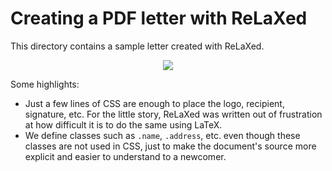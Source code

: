 # Creating a PDF letter with ReLaXed

This directory contains a sample letter created with ReLaXed.

<p align=center><img src="https://github.com/RelaxedJS/ReLaXed-examples/raw/master/examples/letter/letter_screenshot.png"/></p>



Some highlights:

- Just a few lines of CSS are enough to place the logo, recipient, signature, etc. For the little story, ReLaXed was written out of frustration at how difficult it is to do the same using LaTeX.
- We define classes such as ``.name``, ``.address``, etc. even though these classes are not used in CSS, just to make the document's source more explicit and easier to understand to a newcomer.
